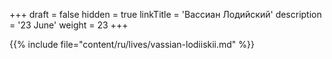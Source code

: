 +++
draft = false
hidden = true
linkTitle = 'Вассиан Лодийский'
description = '23 June'
weight = 23
+++

{{% include file="content/ru/lives/vassian-lodiiskii.md" %}}
